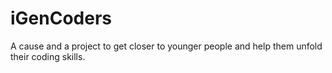 # iGenCoders
A cause and a project to get closer to younger people and help them unfold their coding skills.
